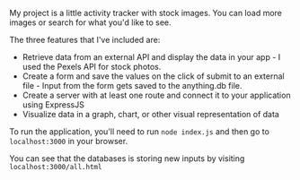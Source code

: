 My project is a little activity tracker with stock images. You can load more images or search for what you'd like to see. 


The three features that I've included are: 
* Retrieve data from an external API and display the data in your app - I used the Pexels API for stock photos.
* Create a form and save the values on the click of submit to an external file - Input from the form gets saved to the anything.db file. 
* Create a server with at least one route and connect it to your application using ExpressJS
* Visualize data in a graph, chart, or other visual representation of data

To run the application, you'll need to run `node index.js` and then go to `localhost:3000` in your browser. 

You can see that the databases is storing new inputs by visiting `localhost:3000/all.html`